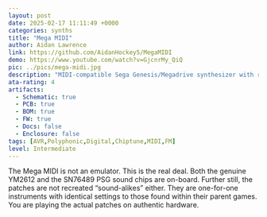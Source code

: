 ```yaml
---
layout: post
date: 2025-02-17 11:11:49 +0000
categories: synths
title: "Mega MIDI"
author: Aidan Lawrence
link: https://github.com/AidanHockey5/MegaMIDI
demo: https://www.youtube.com/watch?v=GjcnrMy_QiQ
pic: ../pics/mega-midi.jpg
description: "MIDI-compatible Sega Genesis/Megadrive synthesizer with real sound chips"
ata-rating: 4
artifacts:
  - Schematic: true
  - PCB: true
  - BOM: true
  - FW: true
  - Docs: false
  - Enclosure: false
tags: [AVR,Polyphonic,Digital,Chiptune,MIDI,FM]
level: Intermediate
---
```


The Mega MIDI is not an emulator. This is the real deal. Both the genuine YM2612 and the SN76489 PSG sound chips are on-board. Further still, the patches are not recreated “sound-alikes” either. They are one-for-one instruments with identical settings to those found within their parent games. You are playing the actual patches on authentic hardware.

